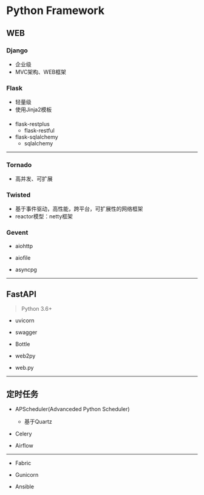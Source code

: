 # Python Framework


## WEB


### Django
- 企业级
- MVC架构、WEB框架
### Flask

- 轻量级
- 使用Jinja2模板

####

- flask-restplus
    - flask-restful
- flask-sqlalchemy
    - sqlalchemy

---
### Tornado
- 高并发、可扩展

### Twisted
>
- 基于事件驱动，高性能，跨平台，可扩展性的网络框架
- reactor模型：netty框架



### Gevent

- aiohttp
- aiofile

- asyncpg

---

## FastAPI
> Python 3.6+
- uvicorn
- swagger

- Bottle



- web2py


- web.py





---

## 定时任务

- APScheduler(Advanceded Python Scheduler)
    - 基于Quartz



- Celery


- Airflow


---

- Fabric

- Gunicorn

- Ansible